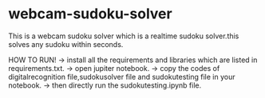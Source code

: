 # webcam-sudoku-solver
This is a webcam sudoku solver which is a realtime sudoku solver.this solves any sudoku within seconds.

HOW TO RUN!
-> install all the requirements and libraries which are listed in requirements.txt.
-> open jupiter notebook.
-> copy the codes of digitalrecognition file,sudokusolver file and sudokutesting file in your notebook.
-> then directly run the sudokutesting.ipynb file.
